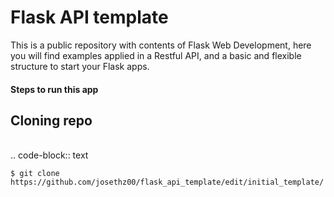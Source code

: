 # Flask API template
This is a public repository with contents of Flask Web Development, here you will find examples applied in a Restful API, and a basic and flexible structure to start your Flask apps.
<br />
<h4>Steps to run this app</h4>

Cloning repo
-----------------------------------
<br />
.. code-block:: text

    $ git clone https://github.com/josethz00/flask_api_template/edit/initial_template/

